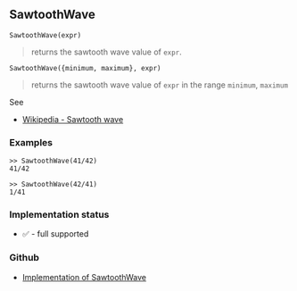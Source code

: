 ## SawtoothWave

```
SawtoothWave(expr)
```

> returns the sawtooth wave value of `expr`. 

```
SawtoothWave({minimum, maximum}, expr)
```

> returns the sawtooth wave value of `expr` in the range `minimum`, `maximum`

See
* [Wikipedia - Sawtooth wave](https://en.wikipedia.org/wiki/Sawtooth_wave)

### Examples

```
>> SawtoothWave(41/42) 
41/42

>> SawtoothWave(42/41) 
1/41
```






### Implementation status

* &#x2705; - full supported

### Github

* [Implementation of SawtoothWave](https://github.com/axkr/symja_android_library/blob/master/symja_android_library/matheclipse-core/src/main/java/org/matheclipse/core/builtin/PiecewiseFunctions.java#L859) 
